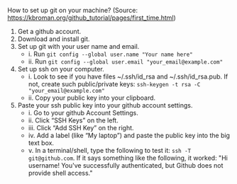 How to set up git on your machine?
(Source: https://kbroman.org/github_tutorial/pages/first_time.html)
1. Get a github account.
2. Download and install git.
3. Set up git with your user name and email.
   - i. Run `git config --global user.name "Your name here"`
   - ii. Run `git config --global user.email "your_email@example.com"`
4. Set up ssh on your computer.
   -  i. Look to see if you have files ~/.ssh/id_rsa and ~/.ssh/id_rsa.pub.
         If not, create such public/private keys: `ssh-keygen -t rsa -C "your_email@example.com"`
   - ii. Copy your public key into your clipboard.
5. Paste your ssh public key into your github account settings.
   - i. Go to your github Account Settings.
   - ii. Click “SSH Keys” on the left.
   - iii. Click “Add SSH Key” on the right.
   - iv. Add a label (like “My laptop”) and paste the public key into the big 
         text box.
   - v. In a terminal/shell, type the following to test it: 
        `ssh -T git@github.com`. If it says something like the following, it 
        worked: "Hi username! You've successfully authenticated, 
        but Github does not provide shell access."